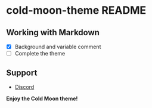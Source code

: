 # cold-moon-theme README

## Working with Markdown

- [x] Background and variable comment
- [ ] Complete the theme

## Support

- [Discord](https://discord.gg/6nrR7zKh)

**Enjoy the Cold Moon theme!**
